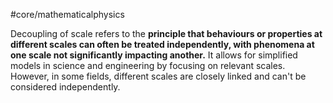 #core/mathematicalphysics 

Decoupling of scale refers to the **principle that behaviours or properties at different scales can often be treated independently, with phenomena at one scale not significantly impacting another.** It allows for simplified models in science and engineering by focusing on relevant scales. However, in some fields, different scales are closely linked and can't be considered independently.